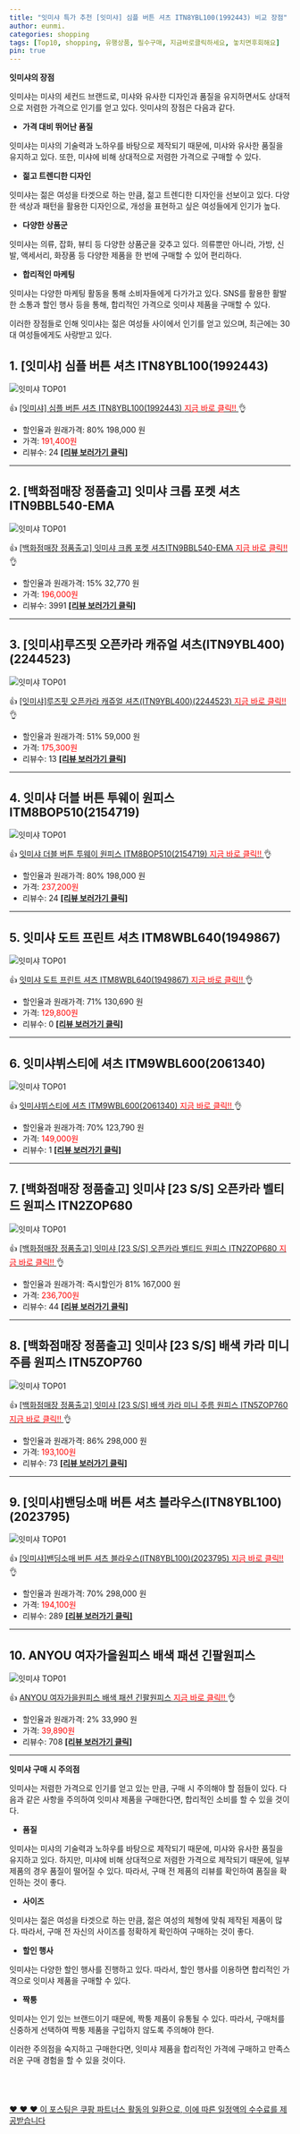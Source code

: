 ```yaml
---
title: "잇미샤 특가 추천 [잇미샤] 심플 버튼 셔츠 ITN8YBL100(1992443) 비교 장점"
author: eunmi.
categories: shopping
tags: [Top10, shopping, 유행상품, 필수구매, 지금바로클릭하세요, 놓치면후회해요]
pin: true
---
```

**잇미샤의 장점**

잇미샤는 미샤의 세컨드 브랜드로, 미샤와 유사한 디자인과 품질을 유지하면서도 상대적으로 저렴한 가격으로 인기를 얻고 있다. 잇미샤의 장점은 다음과 같다.

* **가격 대비 뛰어난 품질**

잇미샤는 미샤의 기술력과 노하우를 바탕으로 제작되기 때문에, 미샤와 유사한 품질을 유지하고 있다. 또한, 미샤에 비해 상대적으로 저렴한 가격으로 구매할 수 있다.

* **젊고 트렌디한 디자인**

잇미샤는 젊은 여성을 타겟으로 하는 만큼, 젊고 트렌디한 디자인을 선보이고 있다. 다양한 색상과 패턴을 활용한 디자인으로, 개성을 표현하고 싶은 여성들에게 인기가 높다.

* **다양한 상품군**

잇미샤는 의류, 잡화, 뷰티 등 다양한 상품군을 갖추고 있다. 의류뿐만 아니라, 가방, 신발, 액세서리, 화장품 등 다양한 제품을 한 번에 구매할 수 있어 편리하다.

* **합리적인 마케팅**

잇미샤는 다양한 마케팅 활동을 통해 소비자들에게 다가가고 있다. SNS를 활용한 활발한 소통과 할인 행사 등을 통해, 합리적인 가격으로 잇미샤 제품을 구매할 수 있다.

이러한 장점들로 인해 잇미샤는 젊은 여성들 사이에서 인기를 얻고 있으며, 최근에는 30대 여성들에게도 사랑받고 있다.

   

## 1. [잇미샤] 심플 버튼 셔츠 ITN8YBL100(1992443)

![잇미샤 TOP01](https://thumbnail9.coupangcdn.com/thumbnails/remote/230x230ex/image/vendor_inventory/e44e/7c269dea825a43eb5c5c62d5185d21d7ced356c280518beacf74b82d3cae.jpg)


👍 [[잇미샤] 심플 버튼 셔츠 ITN8YBL100(1992443) <font color=red> 지금 바로 클릭!! </font> ](https://link.coupang.com/re/AFFSDP?lptag=AF3617701&subid=GithubCoopas&pageKey=7487323327&traceid=V0-153&itemId=19571843012&vendorItemId=86679607448) 👌 


- 할인율과 원래가격: 80%  198,000   원
- 가격: <span style='color:red'>191,400원</span>
- 리뷰수: 24  [**[리뷰 보러가기 클릭]**](https://link.coupang.com/re/AFFSDP?lptag=AF3617701&subid=GithubCoopas&pageKey=7487323327&traceid=V0-153&itemId=19571843012&vendorItemId=86679607448)

---


   

## 2. [백화점매장 정품출고] 잇미샤 크롭 포켓 셔츠ITN9BBL540-EMA

![잇미샤 TOP01](https://thumbnail10.coupangcdn.com/thumbnails/remote/230x230ex/image/vendor_inventory/246c/ee4d4c20141a4e7ca7731a8b615611162198f4e93ac2ec70c616f0c9899f.jpg)


👍 [[백화점매장 정품출고] 잇미샤 크롭 포켓 셔츠ITN9BBL540-EMA <font color=red> 지금 바로 클릭!! </font> ](https://link.coupang.com/re/AFFSDP?lptag=AF3617701&subid=GithubCoopas&pageKey=7597338372&traceid=V0-153&itemId=20089250711&vendorItemId=87184646719) 👌 


- 할인율과 원래가격: 15%  32,770   원
- 가격: <span style='color:red'>196,000원</span>
- 리뷰수: 3991  [**[리뷰 보러가기 클릭]**](https://link.coupang.com/re/AFFSDP?lptag=AF3617701&subid=GithubCoopas&pageKey=7597338372&traceid=V0-153&itemId=20089250711&vendorItemId=87184646719)

---


   

## 3. [잇미샤]루즈핏 오픈카라 캐쥬얼 셔츠(ITN9YBL400)(2244523)

![잇미샤 TOP01](https://thumbnail8.coupangcdn.com/thumbnails/remote/230x230ex/image/vendor_inventory/b4f1/4da981008b9daf1c056b7cc7f29f55dae4eed6c04e94646d27aa3f8d2501.JPG)


👍 [[잇미샤]루즈핏 오픈카라 캐쥬얼 셔츠(ITN9YBL400)(2244523) <font color=red> 지금 바로 클릭!! </font> ](https://link.coupang.com/re/AFFSDP?lptag=AF3617701&subid=GithubCoopas&pageKey=7605648316&traceid=V0-153&itemId=20130409838&vendorItemId=87224446738) 👌 


- 할인율과 원래가격: 51%  59,000   원
- 가격: <span style='color:red'>175,300원</span>
- 리뷰수: 13  [**[리뷰 보러가기 클릭]**](https://link.coupang.com/re/AFFSDP?lptag=AF3617701&subid=GithubCoopas&pageKey=7605648316&traceid=V0-153&itemId=20130409838&vendorItemId=87224446738)

---


   

## 4. 잇미샤 더블 버튼 투웨이 원피스 ITM8BOP510(2154719)

![잇미샤 TOP01](https://thumbnail7.coupangcdn.com/thumbnails/remote/230x230ex/image/vendor_inventory/259a/89ef72f6ae6d28d80439159d4bd8461d671c31d4d8525097d9313f80be5a.jpg)


👍 [잇미샤 더블 버튼 투웨이 원피스 ITM8BOP510(2154719) <font color=red> 지금 바로 클릭!! </font> ](https://link.coupang.com/re/AFFSDP?lptag=AF3617701&subid=GithubCoopas&pageKey=7599315850&traceid=V0-153&itemId=20098876924&vendorItemId=87194128244) 👌 


- 할인율과 원래가격: 80%  198,000   원
- 가격: <span style='color:red'>237,200원</span>
- 리뷰수: 24  [**[리뷰 보러가기 클릭]**](https://link.coupang.com/re/AFFSDP?lptag=AF3617701&subid=GithubCoopas&pageKey=7599315850&traceid=V0-153&itemId=20098876924&vendorItemId=87194128244)

---


   

## 5. 잇미샤 도트 프린트 셔츠 ITM8WBL640(1949867)

![잇미샤 TOP01](https://thumbnail9.coupangcdn.com/thumbnails/remote/230x230ex/image/vendor_inventory/759b/2623cf1c7b4becc08f5374e49f1ff1f9a4b2c06f96422ce468735b09f31b.jpg)


👍 [잇미샤 도트 프린트 셔츠 ITM8WBL640(1949867) <font color=red> 지금 바로 클릭!! </font> ](https://link.coupang.com/re/AFFSDP?lptag=AF3617701&subid=GithubCoopas&pageKey=7494355168&traceid=V0-153&itemId=19603773041&vendorItemId=86710908267) 👌 


- 할인율과 원래가격: 71%  130,690   원
- 가격: <span style='color:red'>129,800원</span>
- 리뷰수: 0  [**[리뷰 보러가기 클릭]**](https://link.coupang.com/re/AFFSDP?lptag=AF3617701&subid=GithubCoopas&pageKey=7494355168&traceid=V0-153&itemId=19603773041&vendorItemId=86710908267)

---


   

## 6. 잇미샤뷔스티에 셔츠 ITM9WBL600(2061340)

![잇미샤 TOP01](https://thumbnail9.coupangcdn.com/thumbnails/remote/230x230ex/image/vendor_inventory/35ad/dd7db41ed4f2d3ca7edf72b7fe380650f10475ee4628e73b125fbace2020.jpg)


👍 [잇미샤뷔스티에 셔츠 ITM9WBL600(2061340) <font color=red> 지금 바로 클릭!! </font> ](https://link.coupang.com/re/AFFSDP?lptag=AF3617701&subid=GithubCoopas&pageKey=7531638603&traceid=V0-153&itemId=19777365057&vendorItemId=86880297801) 👌 


- 할인율과 원래가격: 70%  123,790   원
- 가격: <span style='color:red'>149,000원</span>
- 리뷰수: 1  [**[리뷰 보러가기 클릭]**](https://link.coupang.com/re/AFFSDP?lptag=AF3617701&subid=GithubCoopas&pageKey=7531638603&traceid=V0-153&itemId=19777365057&vendorItemId=86880297801)

---


   

## 7. [백화점매장 정품출고] 잇미샤 [23 S/S] 오픈카라 벨티드 원피스 ITN2ZOP680

![잇미샤 TOP01](https://thumbnail7.coupangcdn.com/thumbnails/remote/230x230ex/image/vendor_inventory/d805/dfef5e856e29baaf73c987f08ff8a04a3ac70f40dfea12ba744cb1091c3a.jpg)


👍 [[백화점매장 정품출고] 잇미샤 [23 S/S] 오픈카라 벨티드 원피스 ITN2ZOP680 <font color=red> 지금 바로 클릭!! </font> ](https://link.coupang.com/re/AFFSDP?lptag=AF3617701&subid=GithubCoopas&pageKey=7519558241&traceid=V0-153&itemId=19719439588&vendorItemId=86823618668) 👌 


- 할인율과 원래가격: 즉시할인가 81%  167,000   원
- 가격: <span style='color:red'>236,700원</span>
- 리뷰수: 44  [**[리뷰 보러가기 클릭]**](https://link.coupang.com/re/AFFSDP?lptag=AF3617701&subid=GithubCoopas&pageKey=7519558241&traceid=V0-153&itemId=19719439588&vendorItemId=86823618668)

---


   

## 8. [백화점매장 정품출고] 잇미샤 [23 S/S] 배색 카라 미니 주름 원피스 ITN5ZOP760

![잇미샤 TOP01](https://thumbnail6.coupangcdn.com/thumbnails/remote/230x230ex/image/vendor_inventory/d099/49f0e461ca45795f9783ba0c8584b1d55d3d7714510f21b5423d3a4e5db6.jpg)


👍 [[백화점매장 정품출고] 잇미샤 [23 S/S] 배색 카라 미니 주름 원피스 ITN5ZOP760 <font color=red> 지금 바로 클릭!! </font> ](https://link.coupang.com/re/AFFSDP?lptag=AF3617701&subid=GithubCoopas&pageKey=7519536796&traceid=V0-153&itemId=19719323392&vendorItemId=86823505967) 👌 


- 할인율과 원래가격: 86%  298,000   원
- 가격: <span style='color:red'>193,100원</span>
- 리뷰수: 73  [**[리뷰 보러가기 클릭]**](https://link.coupang.com/re/AFFSDP?lptag=AF3617701&subid=GithubCoopas&pageKey=7519536796&traceid=V0-153&itemId=19719323392&vendorItemId=86823505967)

---


   

## 9. [잇미샤]밴딩소매 버튼 셔츠 블라우스(ITN8YBL100)(2023795)

![잇미샤 TOP01](https://thumbnail9.coupangcdn.com/thumbnails/remote/230x230ex/image/vendor_inventory/1cf7/a0d4343874c0068ed0b4a130775a36d322e7ff0b2200405721fc6ea220cd.JPG)


👍 [[잇미샤]밴딩소매 버튼 셔츠 블라우스(ITN8YBL100)(2023795) <font color=red> 지금 바로 클릭!! </font> ](https://link.coupang.com/re/AFFSDP?lptag=AF3617701&subid=GithubCoopas&pageKey=7512153298&traceid=V0-153&itemId=19685429766&vendorItemId=86790689417) 👌 


- 할인율과 원래가격: 70%  298,000   원
- 가격: <span style='color:red'>194,100원</span>
- 리뷰수: 289  [**[리뷰 보러가기 클릭]**](https://link.coupang.com/re/AFFSDP?lptag=AF3617701&subid=GithubCoopas&pageKey=7512153298&traceid=V0-153&itemId=19685429766&vendorItemId=86790689417)

---


   

## 10. ANYOU 여자가을원피스 배색 패션 긴팔원피스

![잇미샤 TOP01](https://thumbnail6.coupangcdn.com/thumbnails/remote/230x230ex/image/vendor_inventory/f94d/3214d5c468a9fe67972c6704a821169dc0ce4792e579423d8bfc63907096.jpg)


👍 [ANYOU 여자가을원피스 배색 패션 긴팔원피스 <font color=red> 지금 바로 클릭!! </font> ](https://link.coupang.com/re/AFFSDP?lptag=AF3617701&subid=GithubCoopas&pageKey=7555575663&traceid=V0-153&itemId=19893936117&vendorItemId=87017669050) 👌 


- 할인율과 원래가격: 2%  33,990   원
- 가격: <span style='color:red'>39,890원</span>
- 리뷰수: 708  [**[리뷰 보러가기 클릭]**](https://link.coupang.com/re/AFFSDP?lptag=AF3617701&subid=GithubCoopas&pageKey=7555575663&traceid=V0-153&itemId=19893936117&vendorItemId=87017669050)

---
**잇미샤 구매 시 주의점**

잇미샤는 저렴한 가격으로 인기를 얻고 있는 만큼, 구매 시 주의해야 할 점들이 있다. 다음과 같은 사항을 주의하여 잇미샤 제품을 구매한다면, 합리적인 소비를 할 수 있을 것이다.

* **품질**

잇미샤는 미샤의 기술력과 노하우를 바탕으로 제작되기 때문에, 미샤와 유사한 품질을 유지하고 있다. 하지만, 미샤에 비해 상대적으로 저렴한 가격으로 제작되기 때문에, 일부 제품의 경우 품질이 떨어질 수 있다. 따라서, 구매 전 제품의 리뷰를 확인하여 품질을 확인하는 것이 좋다.

* **사이즈**

잇미샤는 젊은 여성을 타겟으로 하는 만큼, 젊은 여성의 체형에 맞춰 제작된 제품이 많다. 따라서, 구매 전 자신의 사이즈를 정확하게 확인하여 구매하는 것이 좋다.

* **할인 행사**

잇미샤는 다양한 할인 행사를 진행하고 있다. 따라서, 할인 행사를 이용하면 합리적인 가격으로 잇미샤 제품을 구매할 수 있다.

* **짝퉁**

잇미샤는 인기 있는 브랜드이기 때문에, 짝퉁 제품이 유통될 수 있다. 따라서, 구매처를 신중하게 선택하여 짝퉁 제품을 구입하지 않도록 주의해야 한다.

이러한 주의점을 숙지하고 구매한다면, 잇미샤 제품을 합리적인 가격에 구매하고 만족스러운 구매 경험을 할 수 있을 것이다.<br><br><br><br><br> [ ❤ ❤ ❤ 이 포스팅은 쿠팡 파트너스 활동의 일환으로, 이에 따른 일정액의 수수료를 제공받습니다](https://link.coupang.com/a/bcEFyh)